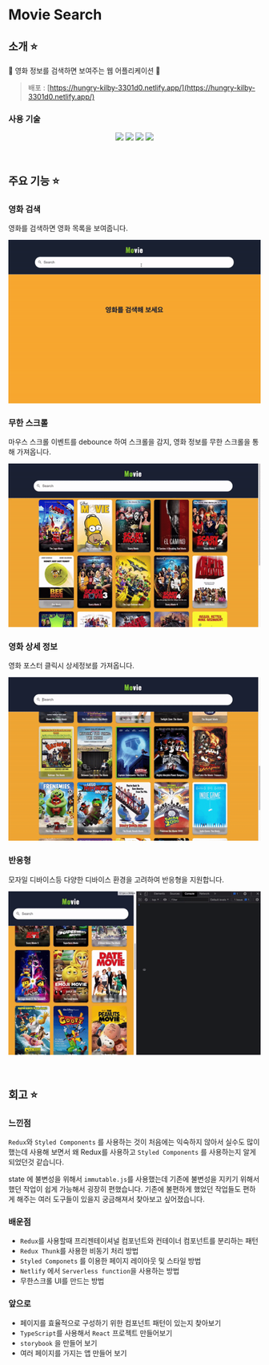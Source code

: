# Movie Search

## 소개 ⭐️

🍿 영화 정보를 검색하면 보여주는 웹 어플리케이션 🍿

> 배포 : [https://hungry-kilby-3301d0.netlify.app/](https://hungry-kilby-3301d0.netlify.app/)

### 사용 기술

<p align='center'>
    <img src="https://img.shields.io/badge/React-v17.0.2-blue?logo=React"/>
    <img src="https://img.shields.io/badge/styled components-v5.3.3-pink?logo=react">
    <img src="https://img.shields.io/badge/Redux-v4.1.2-purple?logo=Redux"/>
    <img src="https://img.shields.io/badge/netlify-orange?logo=netlify"/>
</p>

<br/>

## 주요 기능 ⭐️

### 영화 검색

영화를 검색하면 영화 목록을 보여줍니다.

<p align='center'>
	<img src="./readme/search.gif">
</p>

### 무한 스크롤

마우스 스크롤 이벤트를 debounce 하여 스크롤을 감지, 영화 정보를 무한 스크롤을 통해 가져옵니다.

<p align='center'>
	<img src="./readme/infint.gif">
</p>

### 영화 상세 정보

영화 포스터 클릭시 상세정보를 가져옵니다.

<p align='center'>
	<img src="./readme/detail.gif">
</p>

### 반응형

모자일 디바이스등 다양한 디바이스 환경을 고려하여 반응형을 지원합니다.

<p align='center'>
	<img src="./readme/response.gif">
</p>

<br/>

## 회고 ⭐️

### 느낀점

`Redux`와 `Styled Components` 를 사용하는 것이 처음에는 익숙하지 않아서 실수도 많이 했는데 사용해 보면서 왜 Redux를 사용하고 `Styled Components` 를 사용하는지 알게 되었던것 같습니다.

state 에 불변성을 위해서 `immutable.js`를 사용했는데 기존에 불변성을 지키기 위해서 했던 작업이 쉽게 가능해서 굉장히 편했습니다. 기존에 불편하게 했었던 작업들도 편하게 해주는 여러 도구들이 있을지 궁금해져서 찾아보고 싶어졌습니다.

### 배운점

- `Redux`를 사용할때 프리젠테이셔널 컴포넌트와 컨테이너 컴포넌트를 분리하는 패턴
- `Redux Thunk`를 사용한 비동기 처리 방법
- `Styled Componets` 를 이용한 페이지 레이아웃 및 스타일 방법
- `Netlify` 에서 `Serverless function`을 사용하는 방법
- 무한스크롤 UI를 만드는 방법

### 앞으로

- 페이지를 효율적으로 구성하기 위한 컴포넌트 패턴이 있는지 찾아보기
- `TypeScript`를 사용해서 `React` 프로젝트 만들어보기
- `storybook` 을 만들어 보기
- 여러 페이지를 가지는 앱 만들어 보기
